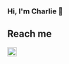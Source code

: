 ### Hi, I'm Charlie 👋

## Reach me
<a href="https://twitter.com/chascharIie"><img align="left" src="https://cdn-icons-png.flaticon.com/512/124/124021.png" width="21px" alt="Twitter" /></a>
